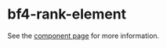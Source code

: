 bf4-rank-element
================

See the [component page](http://fagnercarvalho.github.io/bf4-rank-element) for more information.